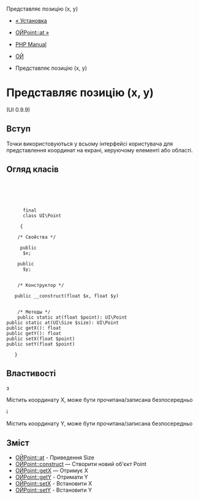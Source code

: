 Представляє позицію (x, y)

-   [« Установка](ui.installation.html)
    
-   [ОЙPoint::at »](ui-point.at.html)
    
-   [PHP Manual](index.html)
    
-   [ОЙ](book.ui.html)
    
-   Представляє позицію (x, y)
    

# Представляє позицію (x, y)

(UI 0.9.9)

## Вступ

Точки використовуються у всьому інтерфейсі користувача для представлення координат на екрані, керуючому елементі або області.

## Огляд класів

```classsynopsis



    
     
      final
      class UI\Point
     
     {

    /* Свойства */
    
     public
      $x;

    public
      $y;


    /* Конструктор */
    
   public __construct(float $x, float $y)


    /* Методы */
    public static at(float $point): UI\Point
public static at(UI\Size $size): UI\Point
public getX(): float
public getY(): float
public setX(float $point)
public setY(float $point)

   }
```

## Властивості

з

Містить координату X, може бути прочитана/записана безпосередньо

і

Містить координату Y, може бути прочитана/записана безпосередньо

## Зміст

-   [ОЙPoint::at](ui-point.at.html) - Приведення Size
-   [ОЙPoint::construct](ui-point.construct.html) — Створити новий об'єкт Point
-   [ОЙPoint::getX](ui-point.getx.html) — Отримує X
-   [ОЙPoint::getY](ui-point.gety.html) - Отримати Y
-   [ОЙPoint::setX](ui-point.setx.html) - Встановити X
-   [ОЙPoint::setY](ui-point.sety.html) - Встановити Y